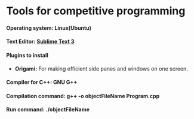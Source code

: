 <h1>Tools for competitive programming</h1>
<h4> Operating system: Linux(Ubuntu) </h4>
<h4> Text Editor: <a href = "http://tipsonubuntu.com/2017/05/30/install-sublime-text-3-ubuntu-16-04-official-way/" > Sublime Text 3</a> </h4>
<h4> Plugins to install </h4>
<ul>
  <li> <b>Origami:</b> For making efficient side panes and windows on one screen. </li>
</ul>
<h4> Compiler for C++: GNU G++ </h4>
<h4> <b>Compilation command:</b> g++ -o objectFileName Program.cpp </h4>
<h4> <b>Run command:</b> ./objectFileName </h4>
